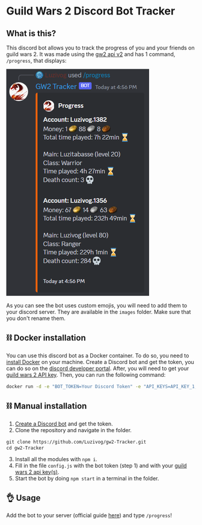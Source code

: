 # Guild Wars 2 Discord Bot Tracker

## What is this?

This discord bot allows you to track the progress of you and your friends on guild wars 2. It was made using the [gw2 api v2](https://wiki.guildwars2.com/wiki/API:Main) and has 1 command, ``/progress``, that displays:

![](./images/display_example.png)

As you can see the bot uses custom emojis, you will need to add them to your discord server. They are available in the ``images`` folder. Make sure that you don't rename them.

## ⛓ Docker installation

You can use this discord bot as a Docker container. To do so, you need to [install Docker](https://www.docker.com/products/docker-desktop/) on your machine. Create a Discord bot and get the token, you can do so on the [discord developer portal](https://discord.com/developers/docs/intro). After, you will need to get your [guild wars 2 API key](https://account.arena.net/applications). Then, you can run the following command:

```sh
docker run -d -e "BOT_TOKEN=Your Discord Token" -e "API_KEYS=API_KEY_1,API_KEY_2,..." thediscorders/selfrythm
```

## ⛓ Manual installation
1) [Create a Discord bot](https://discord.com/developers/docs/intro) and get the token.
2) Clone the repository and navigate in the folder.
```
git clone https://github.com/Luzivog/gw2-Tracker.git
cd gw2-Tracker
```
3) Install all the modules with ``npm i``.
4) Fill in the file ``config.js`` with the bot token (step 1) and with your [guild wars 2 api key(s)](https://account.arena.net/applications).
5) Start the bot by doing ``npm start`` in a terminal in the folder.

## 👌 Usage

Add the bot to your server (official guide [here](https://discordjs.guide/preparations/adding-your-bot-to-servers.html#creating-and-using-your-invite-link)) and type ``/progress``!
